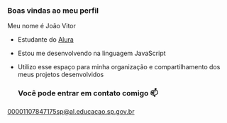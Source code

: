 ### Boas vindas ao meu perfil 

Meu nome é João Vitor

- Estudante do [Alura](https://www.alura.com.br)
- Estou me desenvolvendo na linguagem JavaScript
- Utilizo esse espaço para minha organização e compartilhamento dos meus projetos desenvolvidos

  ### Você pode entrar em contato comigo 📫

00001107847175sp@al.educacao.sp.gov.br
